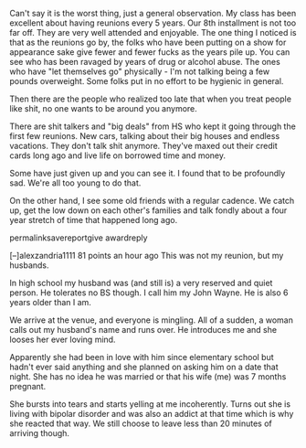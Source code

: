 Can't say it is the worst thing, just a general observation. My class has been excellent about having reunions every 5 years. Our 8th installment is not too far off. They are very well attended and enjoyable. The one thing I noticed is that as the reunions go by, the folks who have been putting on a show for appearance sake give fewer and fewer fucks as the years pile up. You can see who has been ravaged by years of drug or alcohol abuse. The ones who have "let themselves go" physically - I'm not talking being a few pounds overweight. Some folks put in no effort to be hygienic in general.

Then there are the people who realized too late that when you treat people like shit, no one wants to be around you anymore.

There are shit talkers and "big deals" from HS who kept it going through the first few reunions. New cars, talking about their big houses and endless vacations. They don't talk shit anymore. They've maxed out their credit cards long ago and live life on borrowed time and money.

Some have just given up and you can see it. I found that to be profoundly sad. We're all too young to do that.

On the other hand, I see some old friends with a regular cadence. We catch up, get the low down on each other's families and talk fondly about a four year stretch of time that happened long ago.

permalinksavereportgive awardreply

[–]alexzandria1111 81 points an hour ago 
This was not my reunion, but my husbands.

In high school my husband was (and still is) a very reserved and quiet person. He tolerates no BS though. I call him my John Wayne. He is also 6 years older than I am.

We arrive at the venue, and everyone is mingling. All of a sudden, a woman calls out my husband's name and runs over. He introduces me and she looses her ever loving mind.

Apparently she had been in love with him since elementary school but hadn't ever said anything and she planned on asking him on a date that night. She has no idea he was married or that his wife (me) was 7 months pregnant.

She bursts into tears and starts yelling at me incoherently. Turns out she is living with bipolar disorder and was also an addict at that time which is why she reacted that way. We still choose to leave less than 20 minutes of arriving though.